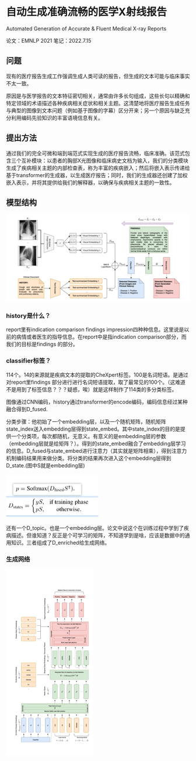 # 自动生成准确流畅的医学X射线报告

Automated Generation of Accurate & Fluent Medical X-ray Reports

论文：EMNLP 2021  笔记：2022.7.15

## 问题

现有的医疗报告生成工作强调生成人类可读的报告，但生成的文本可能与临床事实不太一致。

原因是与医学报告的文本特征密切相关，通常由许多长句组成，这些长句以精确和特定领域的术语描述各种疾病相关症状和相关主题。这清楚地将医疗报告生成任务与典型的图像到文本问题（例如基于图像的字幕）区分开来；另一个原因与缺乏充分利用编码先验知识的丰富语境信息有关。

## 提出方法

通过我们的完全可微和端到端范式实现生成的医疗报告流畅，临床准确。该范式包含三个互补模块：以患者的胸部X光图像和临床病史文档为输入，我们的分类模块生成了疾病相关主题的内部检查表，称为丰富的疾病嵌入；然后将嵌入表示传递给基于transformer的生成器，以生成医疗报告；同时，我们的生成器还创建了加权嵌入表示，并将其提供给我们的解释器，以确保与疾病相关主题的一致性。

## 模型结构

![image-20220715172156899](../image/image-20220715172156899.png)

### history是什么？

report里有indication comparison findings impression四种种信息。这里说是以前的病情或者医生的指导信息。在report中是指indication comparison部分，而我们的目标是findings 的部分。

### classifier标签？

114个。14的来源就是疾病文本的提取的CheXpert标签。100是名词短语。是通过对report里findings 部分进行进行名词短语提取，取了最常见的100个。（这难道不是用到了标签信息？？？疑惑，唉）就是这样制作了114类的多分类标签。

图像通过CNN编码，history通过transformer的encode编码，编码信息经过某种融合得到D_fused.

分类步骤：他初始了一个embedding层，以及一个随机矩阵，随机矩阵state_index送入embedding层得到state_embed。其中state_index的目的是提供一个分类项，每次都随机，无意义。有意义的是embedding层的参数（embedding层就是给矩阵？）。得到的state_embed融合了embedding层学习的信息。D_fused与state_embed进行注意力（其实就是矩阵相乘），得到注意力机制编码结果用来做分类。将分类的结果再次进入这个embedding层得到D_state.(图中S就是embedding层)

<img src="../image/image-20220716220652928.png" alt="image-20220716220652928" style="zoom:50%;" />

还有一个D_topic。也是一个embedding层。论文中说这个在训练过程中学到了疾病描述。但谁知道？反正是个可学习的矩阵，不知道学到是啥，应该是数据中的通用知识。三者组成了D_enriched给生成网络。

### 生成网络

<img src="../image/image-20220716221908016.png" alt="image-20220716221908016" style="zoom: 50%;" />


